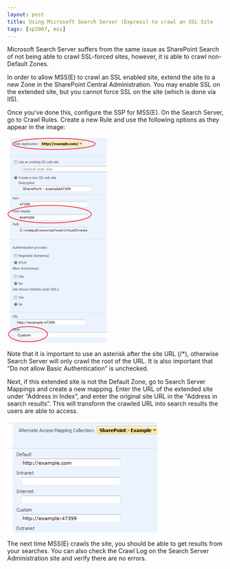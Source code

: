```yaml
---
layout: post
title: Using Microsoft Search Server (Express) to crawl an SSL Site
tags: [sp2007, mss]
---
```


Microsoft Search Server suffers from the same issue as SharePoint Search of not being able to crawl SSL-forced sites, however, it is able to crawl non-Default Zones.

In order to allow MSS(E) to crawl an SSL enabled site, extend the site to a new Zone in the SharePoint Central Administration.  You may enable SSL on the extended site, but you cannot force SSL on the site (which is done via IIS).

Once you've done this, configure the SSP for MSS(E).  On the Search Server, go to Crawl Rules.  Create a new Rule and use the following options as they appear in the image:

![image11](/assets/images/2010/09/image11.png)

Note that it is important to use an asterisk after the site URL (/*), otherwise Search Server will only crawl the root of the URL.  It is also important that “Do not allow Basic Authentication” is unchecked.

Next, if this extended site is not the Default Zone, go to Search Server Mappings and create a new mapping.  Enter the URL of the extended site under “Address in Index”, and enter the original site URL in the “Address in search results”.  This will transform the crawled URL into search results the users are able to access.

![image23](/assets/images/2010/09/image23.png)

The next time MSS(E) crawls the site, you should be able to get results from your searches.  You can also check the Crawl Log on the Search Server Administration site and verify there are no errors.